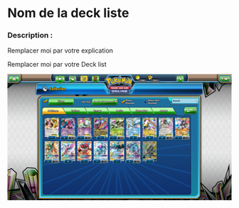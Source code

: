 # Nom de la deck liste


### Description :

Remplacer moi par votre explication




Remplacer moi par votre Deck list



![alt text](Model.png)
